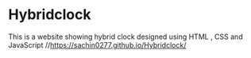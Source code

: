 # Hybridclock
This is a website showing hybrid clock designed using HTML , CSS and JavaScript
//https://sachin0277.github.io/Hybridclock/
